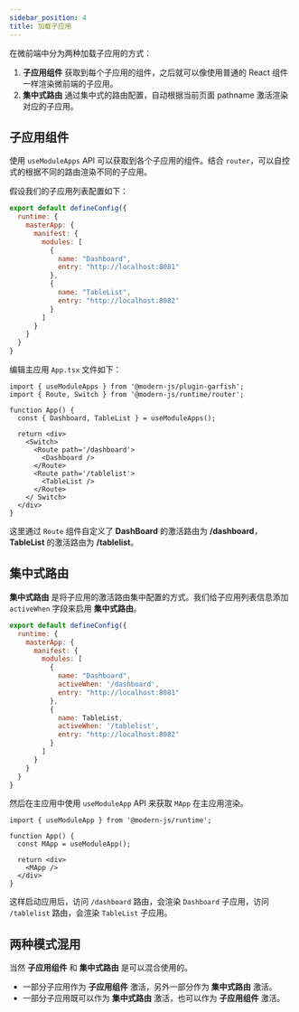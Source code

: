 ```yaml
---
sidebar_position: 4
title: 加载子应用
---
```


在微前端中分为两种加载子应用的方式：

1. **子应用组件** 获取到每个子应用的组件，之后就可以像使用普通的 React 组件一样渲染微前端的子应用。
2. **集中式路由** 通过集中式的路由配置，自动根据当前页面 pathname 激活渲染对应的子应用。

## 子应用组件

使用 `useModuleApps` API 可以获取到各个子应用的组件。结合 `router`，可以自控式的根据不同的路由渲染不同的子应用。

假设我们的子应用列表配置如下：

```js title="modern.config.js"
export default defineConfig({
  runtime: {
    masterApp: {
      manifest: {
        modules: [
          {
            name: "Dashboard",
            entry: "http://localhost:8081"
          },
          {
            name: "TableList",
            entry: "http://localhost:8082"
          }
        ]
      }
    }
  }
}
```

编辑主应用 `App.tsx` 文件如下：

```tsx title=主应用：App.tsx
import { useModuleApps } from '@modern-js/plugin-garfish';
import { Route, Switch } from '@modern-js/runtime/router';

function App() {
  const { Dashboard, TableList } = useModuleApps();

  return <div>
    <Switch>
      <Route path='/dashboard'>
        <Dashboard />
      </Route>
      <Route path='/tablelist'>
        <TableList />
      </Route>
    </ Switch>
  </div>
}
```

这里通过 `Route` 组件自定义了 **DashBoard** 的激活路由为 **/dashboard**， **TableList** 的激活路由为 **/tablelist**。

## 集中式路由

**集中式路由** 是将子应用的激活路由集中配置的方式。我们给子应用列表信息添加 `activeWhen` 字段来启用 **集中式路由**。

```js title="modern.config.js"Å {8,13}
export default defineConfig({
  runtime: {
    masterApp: {
      manifest: {
        modules: [
          {
            name: "Dashboard",
            activeWhen: '/dashboard',
            entry: "http://localhost:8081"
          },
          {
            name: TableList,
            activeWhen: '/tablelist',
            entry: "http://localhost:8082"
          }
        ]
      }
    }
  }
}
```

然后在主应用中使用 `useModuleApp` API 来获取 `MApp` 在主应用渲染。

```tsx title=主应用：App.tsx
import { useModuleApp } from '@modern-js/runtime';

function App() {
  const MApp = useModuleApp();

  return <div>
    <MApp />
  </div>
}
```

这样启动应用后，访问 `/dashboard` 路由，会渲染 `Dashboard` 子应用，访问 `/tablelist` 路由，会渲染 `TableList` 子应用。

## 两种模式混用

当然 **子应用组件** 和 **集中式路由** 是可以混合使用的。

- 一部分子应用作为 **子应用组件** 激活，另外一部分作为 **集中式路由** 激活。
- 一部分子应用既可以作为 **集中式路由** 激活，也可以作为 **子应用组件** 激活。
